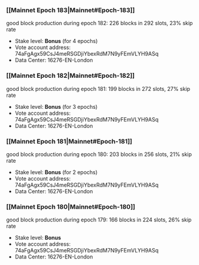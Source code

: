 ### [[Mainnet Epoch 183|Mainnet#Epoch-183]]
good block production during epoch 182: 226 blocks in 292 slots, 23% skip rate
* Stake level: **Bonus** (for 4 epochs)
* Vote account address: 74aFgAgx59CsJ4meRSGDjiYbexRdM7N9yFEmVLYH9ASq
* Data Center: 16276-EN-London
### [[Mainnet Epoch 182|Mainnet#Epoch-182]]
good block production during epoch 181: 199 blocks in 272 slots, 27% skip rate
* Stake level: **Bonus** (for 3 epochs)
* Vote account address: 74aFgAgx59CsJ4meRSGDjiYbexRdM7N9yFEmVLYH9ASq
* Data Center: 16276-EN-London
### [[Mainnet Epoch 181|Mainnet#Epoch-181]]
good block production during epoch 180: 203 blocks in 256 slots, 21% skip rate
* Stake level: **Bonus** (for 2 epochs)
* Vote account address: 74aFgAgx59CsJ4meRSGDjiYbexRdM7N9yFEmVLYH9ASq
* Data Center: 16276-EN-London
### [[Mainnet Epoch 180|Mainnet#Epoch-180]]
good block production during epoch 179: 166 blocks in 224 slots, 26% skip rate
* Stake level: **Bonus**
* Vote account address: 74aFgAgx59CsJ4meRSGDjiYbexRdM7N9yFEmVLYH9ASq
* Data Center: 16276-EN-London